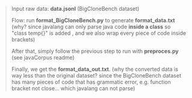 > Input raw data: **data.jsonl** (BigCloneBench dataset)
> 
> Flow: run **format_BigCloneBench.py** to generate **format_data.txt** (why? since javalang can only parse java code **inside a class** so "class temp{}" is added , and we also wrap every piece of code inside <s></s> brackets)
> 
> After that, simply follow the previous step to run with **preproces.py** (see javaCorpus readme)
> 
> Finally, we get the **format_data_out.txt**. (why the converted data is way less than the original dataset? since the BigCloneBench dataset has many pieces of code that has grammatic error, e.g. function bracket not close... which javalang can not parse)


